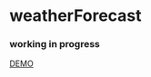 # weatherForecast
### working in progress

<a href="https://wkra.github.io/weatherForecast/dist/">DEMO</a>
